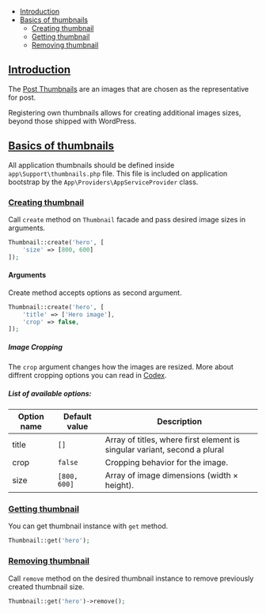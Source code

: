 - [Introduction](#introduction)
- [Basics of thumbnails](#basics-of-thumbnails)
    + [Creating thumbnail](#creating-thumbnail)
    + [Getting thumbnail](#getting-thumbnail)
    + [Removing thumbnail](#removing-thumbnail)


<a name="introduction"></a>
## [Introduction](#introduction)

The [Post Thumbnails](https://codex.wordpress.org/Post_Thumbnails) are an images that are chosen as the representative for post.

Registering own thumbnails allows for creating additional images sizes, beyond those shipped with WordPress.

<a name="basics-of-thumbnails"></a>
## [Basics of thumbnails](#basics-of-thumbnails)

All application thumbnails should be defined inside `app\Support\thumbnails.php` file. This file is included on application bootstrap by the `App\Providers\AppServiceProvider` class.

<a name="creating-thumbnail"></a>
### [Creating thumbnail](#creating-thumbnail)

Call `create` method on `Thumbnail` facade and pass desired image sizes in arguments.

```php
Thumbnail::create('hero', [
    'size' => [800, 600]
]);
```

#### Arguments

Create method accepts options as second argument.

```php
Thumbnail::create('hero', [
    'title' => ['Hero image'],
    'crop' => false,
]);
```

##### Image Cropping

The `crop` argument changes how the images are resized. More about diffrent cropping options you can read in [Codex](https://developer.wordpress.org/reference/functions/add_image_size/#crop-mode).

##### List of available options:

| Option name | Default value | Description |
|---------|---------|---------|
| title | `[]` | Array of titles, where first element is singular variant, second a plural |
| crop | `false` | Cropping behavior for the image. |
| size | `[800, 600]` | Array of image dimensions (width × height). |

<a name="getting-thumbnail"></a>
### [Getting thumbnail](#getting-thumbnail)

You can get thumbnail instance with `get` method.

```php
Thumbnail::get('hero');
```

<a name="removing-thumbnail"></a>
### [Removing thumbnail](#removing-thumbnail)

Call `remove` method on the desired thumbnail instance to remove previously created thumbnail size.

```php
Thumbnail::get('hero')->remove();
```
